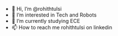 - 👋 Hi, I’m @rohithtulsi
- 👀 I’m interested in Tech and Robots
- 🌱 I’m currently studying ECE
- 📫 How to reach me rohithtulsi on linkedin

<!---
rohithtulsi/rohithtulsi is a ✨ special ✨ repository because its `README.md` (this file) appears on your GitHub profile.
You can click the Preview link to take a look at your changes.
--->

